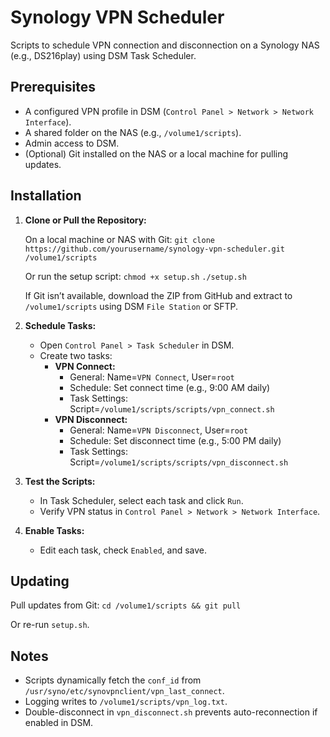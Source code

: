 # Synology VPN Scheduler

Scripts to schedule VPN connection and disconnection on a Synology NAS (e.g., DS216play) using DSM Task Scheduler.

## Prerequisites

- A configured VPN profile in DSM (`Control Panel > Network > Network Interface`).
- A shared folder on the NAS (e.g., `/volume1/scripts`).
- Admin access to DSM.
- (Optional) Git installed on the NAS or a local machine for pulling updates.

## Installation

1. **Clone or Pull the Repository:**

   On a local machine or NAS with Git:
   `git clone https://github.com/yourusername/synology-vpn-scheduler.git /volume1/scripts`
   
   Or run the setup script:
   `chmod +x setup.sh`
   `./setup.sh`

   If Git isn’t available, download the ZIP from GitHub and extract to `/volume1/scripts` using DSM `File Station` or SFTP.

2. **Schedule Tasks:**

   - Open `Control Panel > Task Scheduler` in DSM.
   - Create two tasks:
     - **VPN Connect:**
       - General: Name=`VPN Connect`, User=`root`
       - Schedule: Set connect time (e.g., 9:00 AM daily)
       - Task Settings: Script=`/volume1/scripts/scripts/vpn_connect.sh`
     - **VPN Disconnect:**
       - General: Name=`VPN Disconnect`, User=`root`
       - Schedule: Set disconnect time (e.g., 5:00 PM daily)
       - Task Settings: Script=`/volume1/scripts/scripts/vpn_disconnect.sh`

3. **Test the Scripts:**

   - In Task Scheduler, select each task and click `Run`.
   - Verify VPN status in `Control Panel > Network > Network Interface`.

4. **Enable Tasks:**

   - Edit each task, check `Enabled`, and save.

## Updating

Pull updates from Git:
`cd /volume1/scripts && git pull`

Or re-run `setup.sh`.

## Notes

- Scripts dynamically fetch the `conf_id` from `/usr/syno/etc/synovpnclient/vpn_last_connect`.
- Logging writes to `/volume1/scripts/vpn_log.txt`.
- Double-disconnect in `vpn_disconnect.sh` prevents auto-reconnection if enabled in DSM.
